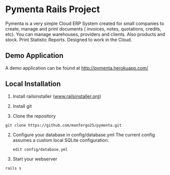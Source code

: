 Pymenta Rails Project
===========================================================

Pymenta is a very simple Cloud ERP System created for small companies to create, 
manage and print documents ( invoices, notes, quotations, credits, etc). 
You can manage warehouses, providers and clients. Also products and stock. 
Print Statistic Reports. Designed to work in the Cloud. 

Demo Application
----------------

A demo application can be found at http://pymenta.herokuapp.com/

Local Installation
------------------

1. Install railsinstaller (www.railsinstaller.org)

2. Install git

1. Clone the repository

  `git clone https://github.com/manfergo25/pymenta.git`

2. Configure your database in config/database.yml The current config assumes a custom local SQLite configuration.

   `edit config/database.yml`

3. Start your webserver

  `rails s`


